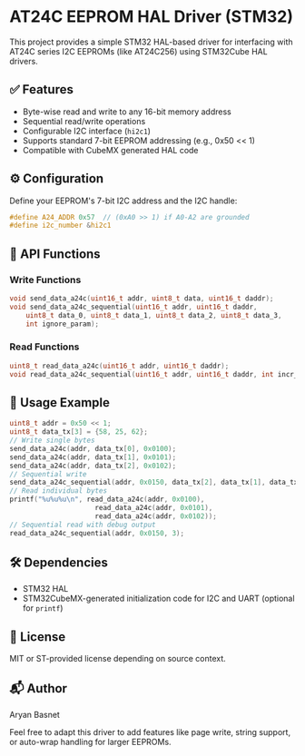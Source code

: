 # AT24C EEPROM HAL Driver (STM32)

This project provides a simple STM32 HAL-based driver for interfacing with AT24C series I2C EEPROMs (like AT24C256) using STM32Cube HAL drivers.

## ✅ Features

* Byte-wise read and write to any 16-bit memory address
* Sequential read/write operations
* Configurable I2C interface (`hi2c1`)
* Supports standard 7-bit EEPROM addressing (e.g., 0x50 << 1)
* Compatible with CubeMX generated HAL code

## ⚙️ Configuration

Define your EEPROM's 7-bit I2C address and the I2C handle:

```c
#define A24_ADDR 0x57  // (0xA0 >> 1) if A0-A2 are grounded
#define i2c_number &hi2c1
```
## 🧠 API Functions
### Write Functions
```c
void send_data_a24c(uint16_t addr, uint8_t data, uint16_t daddr);
void send_data_a24c_sequential(uint16_t addr, uint16_t daddr,
    uint8_t data_0, uint8_t data_1, uint8_t data_2, uint8_t data_3,
    int ignore_param);
```

### Read Functions

```c
uint8_t read_data_a24c(uint16_t addr, uint16_t daddr);
void read_data_a24c_sequential(uint16_t addr, uint16_t daddr, int incr_tim);
```
## 🚀 Usage Example
```c
uint8_t addr = 0x50 << 1;
uint8_t data_tx[3] = {58, 25, 62};
// Write single bytes
send_data_a24c(addr, data_tx[0], 0x0100);
send_data_a24c(addr, data_tx[1], 0x0101);
send_data_a24c(addr, data_tx[2], 0x0102);
// Sequential write
send_data_a24c_sequential(addr, 0x0150, data_tx[2], data_tx[1], data_tx[0], 1);
// Read individual bytes
printf("%u%u%u\n", read_data_a24c(addr, 0x0100),
                     read_data_a24c(addr, 0x0101),
                     read_data_a24c(addr, 0x0102));
// Sequential read with debug output
read_data_a24c_sequential(addr, 0x0150, 3);
```

## 🛠️ Dependencies

* STM32 HAL
* STM32CubeMX-generated initialization code for I2C and UART (optional for `printf`)

## 📄 License

MIT or ST-provided license depending on source context.

## 📬 Author

Aryan Basnet

Feel free to adapt this driver to add features like page write, string support, or auto-wrap handling for larger EEPROMs.

